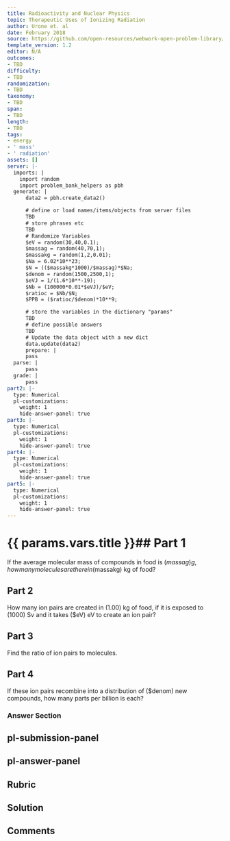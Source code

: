 ```yaml
---
title: Radioactivity and Nuclear Physics
topic: Therapeutic Uses of Ionizing Radiation
author: Urone et. al
date: February 2018
source: https://github.com/open-resources/webwork-open-problem-library/tree/master/Contrib/BrockPhysics/College_Physics_Urone/32.Medical_Applications_of_Nuclear_Physics/32-03.Therapeutic_Ionizing_Radiation/NU_U17-32-03-002.pg
template_version: 1.2
editor: N/A
outcomes:
- TBD
difficulty:
- TBD
randomization:
- TBD
taxonomy:
- TBD
span:
- TBD
length:
- TBD
tags:
- energy
- ' mass'
- ' radiation'
assets: []
server: |-
  imports: |
    import random
    import problem_bank_helpers as pbh
  generate: |
      data2 = pbh.create_data2()

      # define or load names/items/objects from server files
      TBD
      # store phrases etc
      TBD
      # Randomize Variables
      $eV = random(30,40,0.1);
      $massag = random(40,70,1);
      $massakg = random(1,2,0.01);
      $Na = 6.02*10**23;
      $N = (($massakg*1000)/$massag)*$Na;
      $denom = random(1500,2500,1);
      $eVJ = 1/(1.6*10**-19);
      $Nb = (100000*0.01*$eVJ)/$eV;
      $ratioc = $Nb/$N;
      $PPB = ($ratioc/$denom)*10**9;

      # store the variables in the dictionary "params"
      TBD
      # define possible answers
      TBD
      # Update the data object with a new dict
      data.update(data2)
      prepare: |
      pass
  parse: |
      pass
  grade: |
      pass
part2: |-
  type: Numerical
  pl-customizations:
    weight: 1
    hide-answer-panel: true
part3: |-
  type: Numerical
  pl-customizations:
    weight: 1
    hide-answer-panel: true
part4: |-
  type: Numerical
  pl-customizations:
    weight: 1
    hide-answer-panel: true
part5: |-
  type: Numerical
  pl-customizations:
    weight: 1
    hide-answer-panel: true
---
```


# {{ params.vars.title }}## Part 1 
If the average molecular mass of compounds in food is ($massag) g, how many molecules are there in ($massakg) kg of food? 
## Part 2 
How many ion pairs are created in (1.00) kg of food, if it is exposed to (1000) Sv and it takes ($eV) eV to create an ion pair? 
## Part 3 
Find the ratio of ion pairs to molecules. 
## Part 4 
If these ion pairs recombine into a distribution of ($denom) new compounds, how many parts per billion is each? 


### Answer Section 


## pl-submission-panel 


## pl-answer-panel 


## Rubric 


## Solution 


## Comments 


